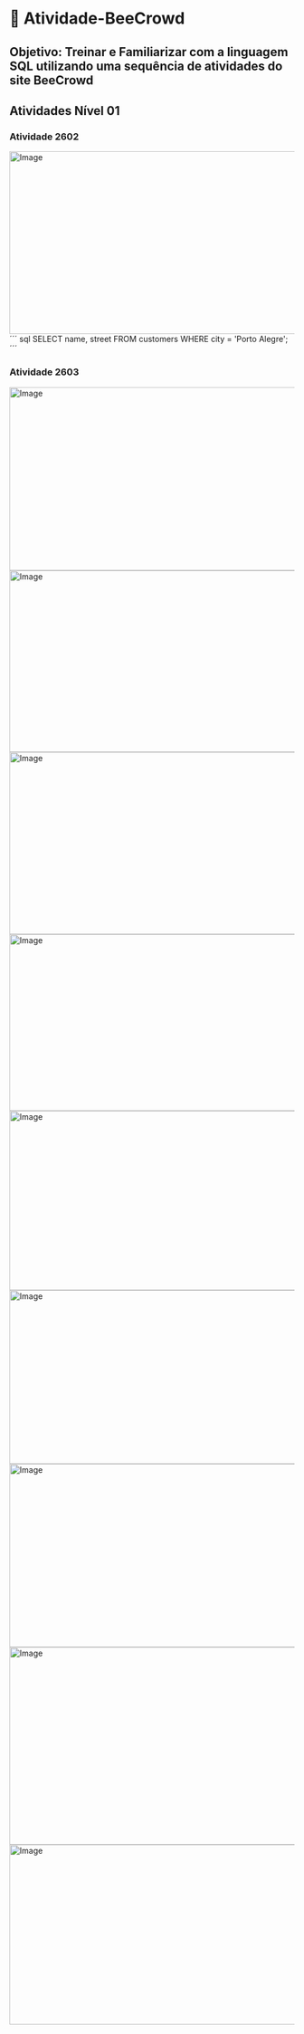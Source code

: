 # 🐝 Atividade-BeeCrowd
Objetivo: Treinar e Familiarizar com a linguagem SQL utilizando uma sequência de atividades do site BeeCrowd
---
## Atividades Nível 01
### Atividade 2602
<img width="1092" height="323" alt="Image" src="https://github.com/user-attachments/assets/9f359265-794b-4ac6-8888-a648696b8273" />
´´´ sql
SELECT
	name, street
FROM
	customers
WHERE
	city = 'Porto Alegre';
´´´

### Atividade 2603



<img width="1095" height="324" alt="Image" src="https://github.com/user-attachments/assets/405c94ed-229c-4189-a6cf-dacf06832e8e" />
<img width="1093" height="321" alt="Image" src="https://github.com/user-attachments/assets/f7311788-017f-4943-888b-7d357701438f" />
<img width="1095" height="322" alt="Image" src="https://github.com/user-attachments/assets/7fcc5b2f-b946-43fe-86ea-313de6342e31" />
<img width="1094" height="312" alt="Image" src="https://github.com/user-attachments/assets/de363848-fabc-4455-b0b5-93bc2426fa69" />
<img width="1095" height="317" alt="Image" src="https://github.com/user-attachments/assets/33b860b7-7ffb-4bf8-9009-a37ed4534aac" />
<img width="1086" height="307" alt="Image" src="https://github.com/user-attachments/assets/a91abfcc-8182-49f7-aa3e-904fe5f10ff6" />
<img width="1097" height="324" alt="Image" src="https://github.com/user-attachments/assets/f3d0bafe-aec5-4899-b230-af8f7e7c9c4f" />
<img width="1216" height="349" alt="Image" src="https://github.com/user-attachments/assets/59951a79-311c-46b5-be77-aeb8c980ef71" />
<img width="1094" height="318" alt="Image" src="https://github.com/user-attachments/assets/868038cc-c54f-4057-b3d9-a7344af6a380" />
